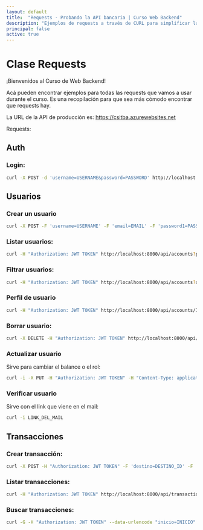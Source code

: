 ```yaml
---
layout: default
title:  "Requests - Probando la API bancaria | Curso Web Backend"
description: "Ejemplos de requests a través de CURL para simplificar las pruebas de los ejercicios. Todos los ejemplos se pueden ejecutar localmente en la terminal."
principal: false
active: true
---
```


# Clase Requests

¡Bienvenidos al Curso de Web Backend!

Acá pueden encontrar ejemplos para todas las requests que vamos a usar durante el curso. Es una recopilación para que sea más cómodo encontrar que requests hay.

La URL de la API de producción es: https://csitba.azurewebsites.net

Requests:

## Auth

### Login:
```bash
curl -X POST -d 'username=USERNAME&password=PASSWORD' http://localhost:8000/api/auth/login
```

## Usuarios

### Crear un usuario
```bash
curl -X POST -F 'username=USERNAME' -F 'email=EMAIL' -F 'password1=PASSWORD' -F 'password2=PASSWORD' http://localhost:8000/api/accounts
```

### Listar usuarios:
```bash
curl -H "Authorization: JWT TOKEN" http://localhost:8000/api/accounts?p=P&s=S
```

### Filtrar usuarios:
```bash
curl -H "Authorization: JWT TOKEN" http://localhost:8000/api/accounts?q=BUSQUEDA&p=P&s=S
```

### Perfil de usuario
```bash
curl -H "Authorization: JWT TOKEN" http://localhost:8000/api/accounts/ID
```

### Borrar usuario:
```bash
curl -X DELETE -H "Authorization: JWT TOKEN" http://localhost:8000/api/accounts/ID
```

### Actualizar usuario
Sirve para cambiar el balance o el rol:
```bash
curl -i -X PUT -H "Authorization: JWT TOKEN" -H "Content-Type: application/json" http://localhost:8000/api/accounts/ID -d '{"balance": BALANCE,"email": "EMAIL","groups": [{"name": "GRUPO"}],"id": ID,"username": "USERNAME"}'
```

### Verificar usuario
Sirve con el link que viene en el mail:
```bash
curl -i LINK_DEL_MAIL
```

## Transacciones

### Crear transacción:
```bash
curl -X POST -H "Authorization: JWT TOKEN" -F 'destino=DESTINO_ID' -F 'cantidad=CANTIDAD' http://localhost:8000/api/transactions
```

### Listar transacciones:
```bash
curl -H "Authorization: JWT TOKEN" http://localhost:8000/api/transactions?p=P&s=S
```

### Buscar transacciones:
```bash
curl -G -H "Authorization: JWT TOKEN" --data-urlencode "inicio=INICIO" --data-urlencode "fin=FIN" 'http://localhost:8000/api/transactions?p=P&s=S'
```
